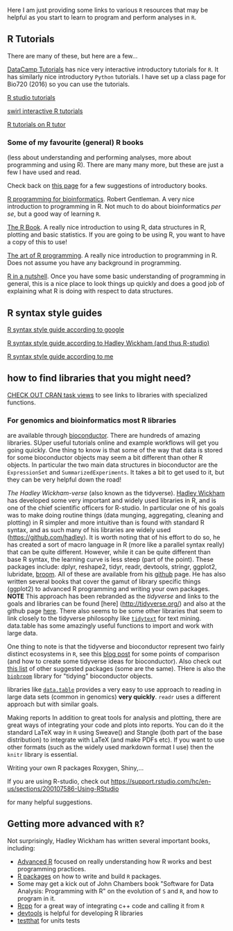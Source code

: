 
Here I am just providing some links to various `R` resources that may be helpful as you start to learn to program and perform analyses in `R`.

## R Tutorials
There are many of these, but here are a few...

[DataCamp Tutorials](https://www.datacamp.com/home) has nice very interactive introductory tutorials for `R`. It has similarly nice  introductory `Python` tutorials. I have set up a class page for Bio720 (2016) so you can use the tutorials.

[R studio tutorials](https://www.rstudio.com/online-learning/)

[swirl interactive R tutorials](http://swirlstats.com/)

[R tutorials on R tutor](http://www.r-tutor.com/)

### Some of my favourite (general) R books
(less about understanding and performing analyses, more about programming and using R). There are many many more, but these are just a few I have used and read.

Check back on [this page](https://github.com/DworkinLab/Bio720/blob/master/Introduction_to_R.md) for a few suggestions of introductory books.

[R programming for bioinformatics](http://www.crcnetbase.com/isbn/9781420063684). Robert Gentleman. A very nice introduction to programming in R. Not much to do about bioinformatics *per se*, but a good way of learning `R`.

[The R Book](http://www.mcmu.eblib.com.libaccess.lib.mcmaster.ca/patron/FullRecord.aspx?p=297479). A really nice introduction to using R, data structures in R, plotting and basic statistics. If you are going to be using R, you want to have a copy of this to use!

[The art of R programming](https://www.nostarch.com/artofr.htm). A really nice introduction to programming in R. Does not assume you have any background in programming.

[R in a nutshell](http://shop.oreilly.com/product/0636920022008.do). Once you have some basic understanding of programming in general, this is a nice place to look things up quickly and does a good job of explaining what R is doing with respect to data structures.

## R syntax style guides
[R syntax style guide according to google](https://google.github.io/styleguide/Rguide.xml)

[R syntax style guide according to Hadley Wickham (and thus R-studio)](http://adv-r.had.co.nz/Style.html)

[R syntax style guide according to me](https://msu.edu/~idworkin/ZOL851_style_guide.html)


## how to find libraries that you might need?
[CHECK OUT CRAN task views](https://cran.r-project.org/web/views/) to see links to libraries with specialized functions.

### For genomics and bioinformatics most R libraries
are available through [bioconductor](http://bioconductor.org/). There are hundreds of amazing libraries. SUper useful tutorials online and example workflows will get you going quickly. One thing to know is that some of the way that data is stored for some bioconductor objects may seem a bit different than other R objects. In particular the two main data structures in bioconductor are the `ExpressionSet` and `SummarizedExperiments`.  It takes a bit to get used to it, but they can be very helpful down the road!

*The Hadley Wickham-verse* (also known as the tidyverse). [Hadley Wickham](http://hadley.nz/) has developed some very important and widely used libraries in R, and is one of the chief scientific officers for R-studio. In particular one of his goals was to make doing routine things (data munging, aggregating, cleaning and plotting) in R simpler and more intuitive than is found with standard R syntax, and as such many of his libraries are widely used (https://github.com/hadley). It is worth noting that of his effort to do so, he has created a sort of macro language in R (more like a parallel syntax really) that can be quite different. However, while it can be quite different than base R syntax, the learning curve is less steep (part of the point). These packages include: dplyr, reshape2, tidyr, readr, devtools, stringr, ggplot2, lubridate, [broom](https://github.com/tidyverse/broom). All of these are available from his [github](https://github.com/hadley/) page. He has also written several books that cover the gamut of library specific things (ggplot2) to advanced R programming and writing your own packages. **NOTE** This approach has been rebranded as the *tidyverse* and links to the goals and libraries can be found [here]
(http://tidyverse.org/) and also at the github page [here](https://github.com/tidyverse). There also seems to be some other libraries that seem to link closely to the tidyverse philosophy like [`tidytext`](https://www.rdocumentation.org/packages/tidytext/versions/0.1.2) for text mining.
data.table has some amazingly useful functions to import and work with large data.


One thing to note is that the tidyverse and bioconductor represent two fairly distinct ecosystems in `R`, see this [blog post](https://4dpiecharts.com/2017/04/20/mabbles-the-missing-piece-of-a-unified-theory-of-tidyness/) for some points of comparison (and how to create some tidyverse ideas for bioconductor).
Also check out [this list](https://support.rstudio.com/hc/en-us/articles/201057987-Quick-list-of-useful-R-packages) of other suggested packages (some are the same). THere is also the [`biobroom`](https://github.com/dgrtwo/biobroom) library for "tidying" bioconductor objects.


libraries like [`data.table`](https://github.com/Rdatatable/data.table/wiki) provides a very easy to use approach to reading in large data sets (common in genomics) **very quickly**. `readr` uses a different approach but with similar goals.

Making reports
In addition to great tools for analysis and plotting, there are great ways of integrating your code and plots into reports. You can do it the standard LaTeX way in `R` using Sweave() and Stangle (both part of the base distribution) to integrate with LaTeX (and make PDFs etc). If you want to use other formats (such as the widely used markdown format I use) then the `knitr` library is essential.

Writing your own R packages
Roxygen, Shiny,...

If you are using R-studio, check out
https://support.rstudio.com/hc/en-us/sections/200107586-Using-RStudio

for many helpful suggestions.


## Getting more advanced with `R`?
Not surprisingly, Hadley Wickham has written several important books, including:
  - [Advanced R](http://adv-r.had.co.nz/) focused on really understanding how R works and best programming practices.
  - [R packages](http://r-pkgs.had.co.nz/) on how to write and build `R` packages.
  - Some may get a kick out of John Chambers book "Software for Data Analysis: Programming with R" on the evolution of `S` and `R`, and how to program in it.
  - [Rcpp](http://www.rcpp.org/) for a great way of integrating c++ code and calling it from `R`
  - [devtools]() is helpful for developing R libraries
  - [testthat](https://github.com/hadley/testthat) for units tests

